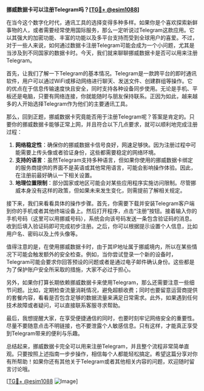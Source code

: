 **挪威数据卡可以注册Telegram吗？[[TG💪+ @esim1088](https://t.me/s/esim1088)]**

在当今这个数字化时代，通讯工具的选择变得多种多样。如果你是个喜欢探索新鲜事物的人，或者需要经常使用国际服务，那么一定听说过Telegram这款应用。它以其强大的加密功能、丰富的功能以及多平台支持而受到全球用户的喜爱。不过，对于一些人来说，如何通过数据卡注册Telegram可能会成为一个小问题，尤其是当涉及到不同国家的数据卡时。今天，我们就来聊聊挪威数据卡是否可以用来注册Telegram。

首先，让我们了解一下Telegram的基本情况。Telegram是一款跨平台的即时通讯软件，用户可以通过WiFi或移动网络进行聊天、发送文件、创建群组等操作。它的优点在于信息传输速度快且安全，同时支持各种设备同步使用。无论是手机、平板还是电脑，只要有网络连接，你就能随时与朋友保持联系。正因为如此，越来越多的人开始选择Telegram作为他们的主要通讯工具。

那么，回到正题，挪威数据卡究竟能否用于注册Telegram呢？答案是肯定的。只要你的挪威数据卡能够正常上网，并且符合以下几点要求，就可以顺利地完成注册过程：

1. **网络稳定性**：确保你的挪威数据卡信号良好，网速足够快。因为注册过程中可能需要上传头像或者验证身份，这些都需要稳定的网络环境。
2. **支持的语言**：虽然Telegram支持多种语言，但如果你使用的挪威数据卡绑定的服务商提供的界面不是英语或其他常用语言，可能会影响操作体验。因此，在注册前最好确认一下相关设置。
3. **地理位置限制**：部分国家或地区可能会对某些应用程序实施访问限制。尽管挪威本身没有这样的政策，但如果未来发生变化，则需提前了解相关规定。

接下来，我们来看看具体的操作步骤。首先，你需要下载并安装Telegram客户端到你的手机或者其他终端设备上。然后打开程序，点击“注册”按钮。接着输入你的手机号码（这里可以用挪威号码），系统会向该号码发送一条包含验证码的消息。收到后填入验证码即可完成初步注册。之后，你可以根据提示设置个人信息，比如用户名、密码以及上传头像等。

值得注意的是，在使用挪威数据卡时，由于其IP地址属于挪威境内，所以在某些情况下可能会触发额外的安全检查。例如，当你尝试登录一个新的设备时，Telegram可能会要求你回答预设的问题或者是通过电子邮件确认身份。这些都是为了保护账户安全所采取的措施，大家不必过于担心。

另外，如果你打算长期依赖挪威数据卡来使用Telegram，那么还需要注意一些细节问题。比如，定期检查流量消耗情况，避免超额收费；同时也要留意运营商提供的套餐内容，看看是否包含足够的数据流量来满足日常需求。此外，如果遇到任何技术故障或者疑问，可以直接联系客服寻求帮助。

最后，我想提醒大家，在享受便捷通信的同时，也要时刻牢记网络安全的重要性。尽量不要随意点击不明链接，也不要泄露个人敏感信息。只有这样，才能真正享受到Telegram带来的便利与乐趣。

总结起来，挪威数据卡完全可以用来注册Telegram，并且整个流程非常简单直观。只要按照上述指南一步步操作，相信每个人都能轻松搞定。希望这篇分享对你有所帮助！如果你还有其他关于Telegram或者其他相关内容的问题，欢迎随时留言讨论哦。

[[TG💪+ @esim1088](https://t.me/s/esim1088) ![Image](https://i.postimg.cc/4NQfJmqS/Snipaste-2025-05-13-00-14-12.png)]